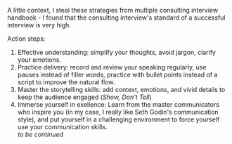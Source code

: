 

A little context, I steal these strategies from multiple consulting interview handbook - I found that the consulting interview's standard of a successful interview is very high. 

Action steps:
1. Effective understanding: simplify your thoughts, avoid jargon, clarify your emotions. 
2. Practice delivery: record and review your speaking regularly, use pauses instead of filler words, practice with bullet points instead of a script to improve the natural flow. 
3. Master the storytelling skills: add context, emotions, and vivid details to keep the audience engaged (*Show, Don't Tell*)
4. Immerse yourself in exellence: Learn from the master communicators who inspire you (in my case, I really like Seth Godin's communication style), and put yourself in a challenging environment to force yourself use your communication skills.   
*to be continued*